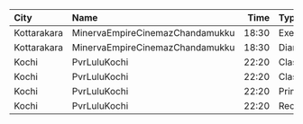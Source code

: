 | City        | Name                            |  Time | Type        | Price | Capacity | Booked |
| :---------- | :------------------------------ | ----: | :---------- | ----: | -------: | -----: |
| Kottarakara | MinervaEmpireCinemazChandamukku | 18:30 | Executive   |  200₹ |       13 |      0 |
| Kottarakara | MinervaEmpireCinemazChandamukku | 18:30 | Diamond     |  140₹ |      210 |    110 |
| Kochi       | PvrLuluKochi                    | 22:20 | Classic     |  140₹ |       39 |     39 |
| Kochi       | PvrLuluKochi                    | 22:20 | ClassicPlus |  160₹ |       91 |     91 |
| Kochi       | PvrLuluKochi                    | 22:20 | Prime       |  190₹ |       64 |     64 |
| Kochi       | PvrLuluKochi                    | 22:20 | Recliner    |  350₹ |        9 |      9 |